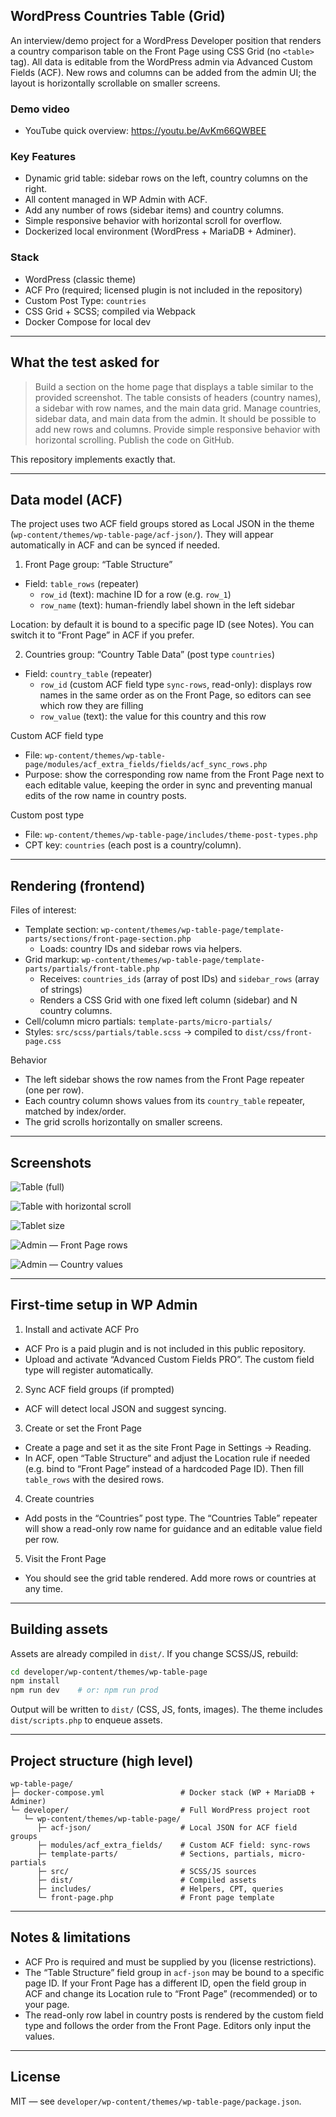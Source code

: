 ## WordPress Countries Table (Grid)

An interview/demo project for a WordPress Developer position that renders a country comparison table on the Front Page using CSS Grid (no `<table>` tag). All data is editable from the WordPress admin via Advanced Custom Fields (ACF). New rows and columns can be added from the admin UI; the layout is horizontally scrollable on smaller screens.

### Demo video

- YouTube quick overview: https://youtu.be/AvKm66QWBEE

### Key Features

- Dynamic grid table: sidebar rows on the left, country columns on the right.
- All content managed in WP Admin with ACF.
- Add any number of rows (sidebar items) and country columns.
- Simple responsive behavior with horizontal scroll for overflow.
- Dockerized local environment (WordPress + MariaDB + Adminer).

### Stack

- WordPress (classic theme)
- ACF Pro (required; licensed plugin is not included in the repository)
- Custom Post Type: `countries`
- CSS Grid + SCSS; compiled via Webpack
- Docker Compose for local dev

---

## What the test asked for

> Build a section on the home page that displays a table similar to the provided screenshot. The table consists of headers (country names), a sidebar with row names, and the main data grid. Manage countries, sidebar data, and main data from the admin. It should be possible to add new rows and columns. Provide simple responsive behavior with horizontal scrolling. Publish the code on GitHub.

This repository implements exactly that.

---

## Data model (ACF)

The project uses two ACF field groups stored as Local JSON in the theme (`wp-content/themes/wp-table-page/acf-json/`). They will appear automatically in ACF and can be synced if needed.

1. Front Page group: “Table Structure”

- Field: `table_rows` (repeater)
  - `row_id` (text): machine ID for a row (e.g. `row_1`)
  - `row_name` (text): human-friendly label shown in the left sidebar

Location: by default it is bound to a specific page ID (see Notes). You can switch it to “Front Page” in ACF if you prefer.

2. Countries group: “Country Table Data” (post type `countries`)

- Field: `country_table` (repeater)
  - `row_id` (custom ACF field type `sync-rows`, read-only): displays row names in the same order as on the Front Page, so editors can see which row they are filling
  - `row_value` (text): the value for this country and this row

Custom ACF field type

- File: `wp-content/themes/wp-table-page/modules/acf_extra_fields/fields/acf_sync_rows.php`
- Purpose: show the corresponding row name from the Front Page next to each editable value, keeping the order in sync and preventing manual edits of the row name in country posts.

Custom post type

- File: `wp-content/themes/wp-table-page/includes/theme-post-types.php`
- CPT key: `countries` (each post is a country/column).

---

## Rendering (frontend)

Files of interest:

- Template section: `wp-content/themes/wp-table-page/template-parts/sections/front-page-section.php`
  - Loads: country IDs and sidebar rows via helpers.
- Grid markup: `wp-content/themes/wp-table-page/template-parts/partials/front-table.php`
  - Receives: `countries_ids` (array of post IDs) and `sidebar_rows` (array of strings)
  - Renders a CSS Grid with one fixed left column (sidebar) and N country columns.
- Cell/column micro partials: `template-parts/micro-partials/`
- Styles: `src/scss/partials/table.scss` → compiled to `dist/css/front-page.css`

Behavior

- The left sidebar shows the row names from the Front Page repeater (one per row).
- Each country column shows values from its `country_table` repeater, matched by index/order.
- The grid scrolls horizontally on smaller screens.

---

## Screenshots

![Table (full)](screenshots/table.png)

![Table with horizontal scroll](screenshots/table_scroling.png)

![Tablet size](screenshots/tablet_size_table.png)

![Admin — Front Page rows](screenshots/edit_sidebar_table.png)

![Admin — Country values](screenshots/edit_county_data.png)

---

## First-time setup in WP Admin

1. Install and activate ACF Pro

- ACF Pro is a paid plugin and is not included in this public repository.
- Upload and activate “Advanced Custom Fields PRO”. The custom field type will register automatically.

2. Sync ACF field groups (if prompted)

- ACF will detect local JSON and suggest syncing.

3. Create or set the Front Page

- Create a page and set it as the site Front Page in Settings → Reading.
- In ACF, open “Table Structure” and adjust the Location rule if needed (e.g. bind to “Front Page” instead of a hardcoded Page ID). Then fill `table_rows` with the desired rows.

4. Create countries

- Add posts in the “Countries” post type. The “Countries Table” repeater will show a read-only row name for guidance and an editable value field per row.

5. Visit the Front Page

- You should see the grid table rendered. Add more rows or countries at any time.

---

## Building assets

Assets are already compiled in `dist/`. If you change SCSS/JS, rebuild:

```bash
cd developer/wp-content/themes/wp-table-page
npm install
npm run dev    # or: npm run prod
```

Output will be written to `dist/` (CSS, JS, fonts, images). The theme includes `dist/scripts.php` to enqueue assets.

---

## Project structure (high level)

```
wp-table-page/
├─ docker-compose.yml                 # Docker stack (WP + MariaDB + Adminer)
└─ developer/                         # Full WordPress project root
   └─ wp-content/themes/wp-table-page/
      ├─ acf-json/                    # Local JSON for ACF field groups
      ├─ modules/acf_extra_fields/    # Custom ACF field: sync-rows
      ├─ template-parts/              # Sections, partials, micro-partials
      ├─ src/                         # SCSS/JS sources
      ├─ dist/                        # Compiled assets
      ├─ includes/                    # Helpers, CPT, queries
      └─ front-page.php               # Front page template
```

---

## Notes & limitations

- ACF Pro is required and must be supplied by you (license restrictions).
- The “Table Structure” field group in `acf-json` may be bound to a specific page ID. If your Front Page has a different ID, open the field group in ACF and change its Location rule to “Front Page” (recommended) or to your page.
- The read-only row label in country posts is rendered by the custom field type and follows the order from the Front Page. Editors only input the values.

---

## License

MIT — see `developer/wp-content/themes/wp-table-page/package.json`.
